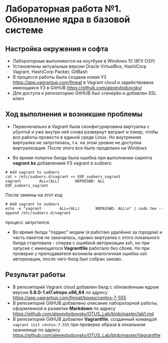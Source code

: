 # Лабораторная работа №1.  Обновление ядра в базовой системе 

## Настройка окружения и софта

* Лабораторные выполняются на ноутбуке в Windows 10 (8Гб ОЗУ)
* Установлены актуальные версии Oracle VirtualBox, HashiCorp Vagrant, HashiCorp Packer, GitBash
* В процессе работы была создана новая УЗ  https://app.vagrantup.com/fmeat  в Vagrant cloud и задействована имеющаяся УЗ в GitHUB https://github.com/alexeybobovsky/
* Для доступа к репозиторию GitHUB был сгенерён и добавлен SSL ключ

## Ход выполнения и возникшие проблемы

* Первоначально в Vagrant была сконфигурирована виртуалка с убунтой и уже внутри неё снова развернут вагрант и пэкер, чтобы все работы провести в единой среде Linux. Но внутренняя виртуалка не запустилась, т.к. на этом уровне не доступна виртуализация. После этого все было проделано на Windows

* Во время попыток билда была ошибка при выполнении скрипта **vagrant.ks** добавлениия УЗ vagrant в sudoers: 
```
# Add vagrant to sudoers
cat > /etc/sudoers.d/vagrant << EOF_sudoers_vagrant
vagrant        ALL=(ALL)       NOPASSWD: ALL
EOF_sudoers_vagrant 
``` 
После замены на этот код
``` 
# Add vagrant to sudoers
echo -e "vagrant        ALL=(ALL)       NOPASSWD: ALL\n" | sudo tee --append /etc/sudoers.d/vagrant 
``` 
процесс запустился.

* Во время билда "подвис" модем (я работаю удалённо за городом) и часть пакетов не закачалась, однако виртуалка с этого локального билда  стартовала - сперва с ошибкой авторизации ssh, но при запуске с имеющегося **Vagrantfile** работало без сбоев. Но при проверке у преподавателя возникла аналогичная ошибка ssh авторизации, после чего билд был собран заново.

## Результат работы

* В репозиторий Vagrant cloud добавлен билд с обновлённым ядром версии **5.8.0-1.el7.elrepo.x86_64** по адресу https://app.vagrantup.com/fmeat/boxes/centos-7-555
* В репозиторий GitHUB добавлено описание лабораторной работы, оформленной в разметке **Markdown** по адресу https://github.com/alexeybobovsky/OTUS_Lab/blob/master/lab1.md
* В репозиторий GitHUB добавлен **Vagrantfile**, созданный  командой `vagrant init centos-7-555` при проверке образа в локальном хранилище по адресу https://github.com/alexeybobovsky/OTUS_Lab/blob/master/Vagrantfile 


 


